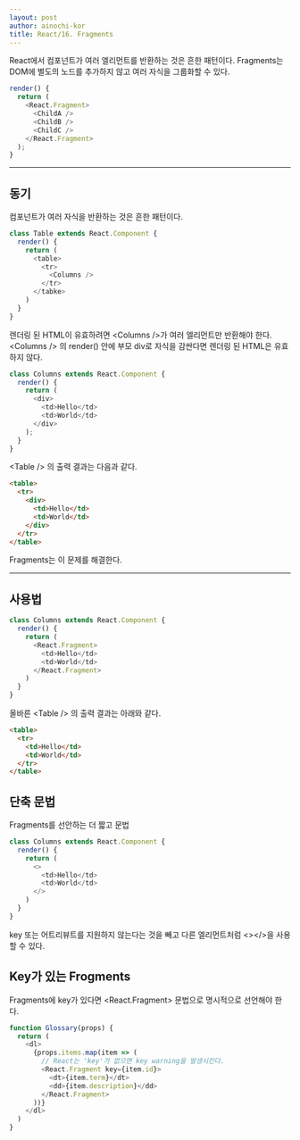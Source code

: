 ```yaml
---
layout: post
author: ainochi-kor
title: React/16. Fragments
---
```


React에서 컴포넌트가 여러 엘리먼트를 반환하는 것은 흔한 패턴이다. Fragments는 DOM에 별도의 노드를 추가하지 않고 여러 자식을 그룹화할 수 있다.

``` js
render() {
  return (
    <React.Fragment>
      <ChildA />
      <ChildB />
      <ChildC />
    </React.Fragment>
  );
}
```

--- 

## 동기 

컴포넌트가 여러 자식을 반환하는 것은 흔한 패턴이다.

``` js
class Table extends React.Component {
  render() {
    return (
      <table>
        <tr>
          <Columns />
        </tr>
      </tabke>
    )
  }
}
```

렌더링 된 HTML이 유효하려면 \<Columns />가 여러 <td> 엘리먼트만 반환해야 한다. \<Columns /> 의 render() 안에 부모 div로 자식을 감싼다면 렌더링 된 HTML은 유효하지 않다.

``` js
class Columns extends React.Component {
  render() {
    return (
      <div>
        <td>Hello</td>
        <td>World</td>
      </div>
    );
  }
}
```

\<Table /> 의 출력 결과는 다음과 같다.

``` html
<table>
  <tr>
    <div>
      <td>Hello</td>
      <td>World</td>
    </div>
  </tr>
</table>
```

Fragments는 이 문제를 해결한다.

---

## 사용법

``` js
class Columns extends React.Component {
  render() {
    return (
      <React.Fragment>
        <td>Hello</td>
        <td>World</td>
      </React.Fragment>
    )
  }
}
```

올바른 \<Table /> 의 출력 결과는 아래와 같다.

``` html
<table>
  <tr>
    <td>Hello</td>
    <td>World</td>
  </tr>
</table>
```

## 단축 문법

Fragments를 선안하는 더 짧고 문법

``` js
class Columns extends React.Component {
  render() {
    return (
      <>
        <td>Hello</td>
        <td>World</td>
      </>
    )
  }
}
```

key 또는 어트리뷰트를 지원하지 않는다는 것을 빼고 다른 엘리먼트처럼 <></>을 사용할 수 있다.

## Key가 있는 Frogments

Fragments에 key가 있다면 <React.Fragment> 문법으로 명시적으로 선언해야 한다.

``` js
function Glossary(props) {
  return (
    <dl>
      {props.items.map(item => (
        // React는 'key'가 없으면 key warning을 발생시킨다.
        <React.Fragment key={item.id}>
          <dt>{item.term}</dt>
          <dd>{item.description}</dd>
        </React.Fragment>
      ))}
    </dl>
  )
}
```
